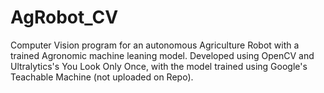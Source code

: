 # AgRobot_CV
Computer Vision program for an autonomous Agriculture Robot with a trained Agronomic machine leaning model. Developed using OpenCV and Ultralytics's You Look Only Once, with the model trained using Google's Teachable Machine (not uploaded on Repo).
